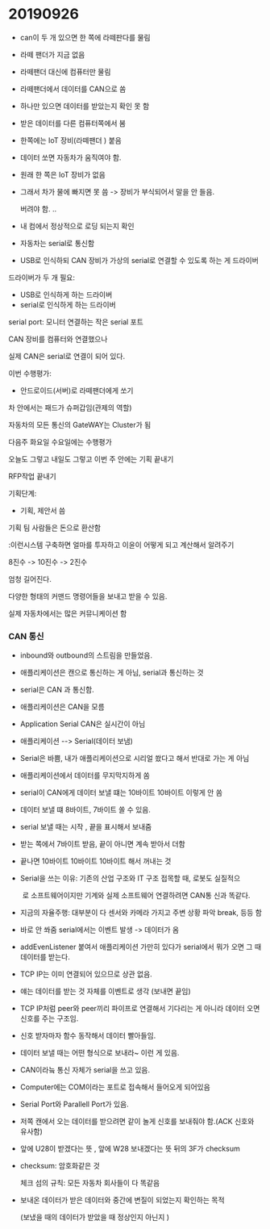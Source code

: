 # 20190926

- can이 두 개 있으면 한 쪽에 라떼판다를 물림

- 라떼 팬더가 지금 없음

- 라떼팬더 대신에 컴퓨터만 물림

- 라떼팬더에서 데이터를 CAN으로 쏨

- 하나만 있으면 데이터를 받았는지 확인 못 함

- 받은 데이터를 다른 컴퓨터쪽에서 봄

- 한쪽에는 IoT 장비(라떼팬더 ) 붙음

- 데이터 쏘면 자동차가 움직여야 함.  

- 원래 한 쪽은 IoT 장비가 없음

- 그래서 차가 물에 빠지면 못 씀 -> 장비가 부식되어서 말을 안 들음.

  버려야 함. ..

- 내 컴에서 정상적으로 로딩 되는지 확인

- 자동차는 serial로 통신함

- USB로 인식하되 CAN 장비가 가상의 serial로 연결할 수 있도록 하는 게 드라이버 



드라이버가 두 개 필요:

- USB로 인식하게 하는 드라이버 
- serial로 인식하게 하는 드라이버 

serial port: 모니터 연결하는 작은 serial 포트

CAN 장비를 컴퓨터와 연결했으나 

실제 CAN은 serial로 연결이 되어 있다.



이번 수행평가:

- 안드로이드(서버)로 라떼팬더에게 쏘기 



차 안에서는 패드가 슈퍼갑임(관제의 역할)

자동차의 모든 통신의 GateWAY는 Cluster가 됨



다음주 화요일 수요일에는 수행평가 

오늘도 그렇고 내일도 그렇고 이번 주 안에는 기획 끝내기

RFP작업 끝내기



기획단계:

- 기획, 제안서 씀 

기획 팀 사람들은 돈으로 환산함

:이런시스템 구축하면 얼마를 투자하고 이윤이 어떻게 되고 계산해서 알려주기 

 8진수 ->  10진수 -> 2진수

엄청 길어진다. 

다양한 형태의 커맨드 명령어들을 보내고 받을 수 있음. 

실제 자동차에서는 많은 커뮤니케이션 함 



### CAN 통신

- inbound와 outbound의 스트림을 만들었음.

- 애플리케이션은 캔으로 통신하는 게 아님, serial과 통신하는 것

- serial은 CAN 과 통신함.

- 애플리케이션은 CAN을 모름

- Application Serial CAN은 실시간이 아님 

- 애플리케이션 --> Serial(데이터 보냄)

- Serial은 바쁨, 내가 애플리케이션으로 시리얼 쐈다고 해서 반대로 가는 게 아님

- 애플리케이션에서 데이터를 무지막지하게 쏨 

- serial이 CAN에게 데이터 보낼 떄는 10바이트 10바이트 이렇게 안 쏨 

- 데이터 보낼 떄 8바이트, 7바이트 쏠 수 있음. 

- serial 보낼 때는 시작 , 끝을 표시해서 보내줌

- 받는 쪽에서 7바이트 받음, 끝이 아니면 계속 받아서 더함 

- 끝나면 10바이트 10바이트 10바이트 해서 꺼내는 것

- Serial을 쓰는 이유: 기존의 산업 구조와 IT 구조 접목할 때, 로봇도 실질적으 

  ​             로 소프트웨어이지만 기계와 실제 소프트웨어 연결하려면 CAN통	     	신과 똑같다. 

- 지금의 자율주행: 대부분이 다 센서와 카메라 가지고 주변 상황 파악
  			 				 break, 등등 함 

- 바로 안 쏴줌 serial에서는 이벤트 발생 -> 데이터가 옴 

-  addEvenListener 붙여서 애플리케이션 가만히 있다가 serial에서 뭐가 오면 그 때 데이터를 받는다. 

- TCP IP는 이미 연결되어 있으므로 상관 없음. 

- 얘는 데이터를 받는 것 자체를 이벤트로 생각 (보내면 끝임)

- TCP IP처럼 peer와 peer끼리 파이프로 연결해서 기다리는 게 아니라 데이터 오면 신호를 주는 구조임. 

- 신호 받자마자 함수 동작해서 데이터 빨아들임. 

- 데이터 보낼 때는 어떤 형식으로 보내라~ 이런 게 있음.

- CAN이라늨 통신 자체가 serial을 쓰고 있음.
- Computer에는 COM이라는 포트로 접속해서 들어오게 되어있음
- Serial Port와 Parallell Port가 있음.

- 저쪽 캔에서 오는 데이터를 받으려면
  같이 놀게 신호를 보내줘야 함.(ACK 신호와 유사함) 

- 앞에 U28이 받겠다는 뜻 , 앞에 W28 보내겠다는 뜻 
  뒤의 3F가 checksum			

- checksum: 암호화같은 것 

  체크 섬의 규칙: 모든 자동차 회사들이 다 똑같음

- 보내온 데이터가 받은 데이터와 중간에 변질이 되었는지 확인하는 목적 

  (보냈을 때의 데이터가 받았을 때 정상인지 아닌지 )
